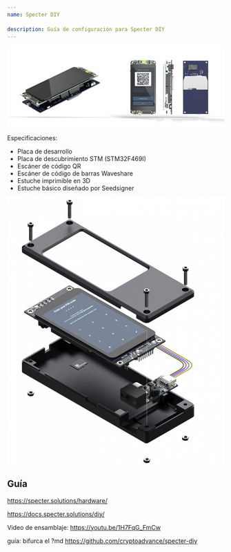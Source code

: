 ```yaml
---
name: Specter DIY

description: Guía de configuración para Specter DIY
---
```


![portada](assets/cover.jpeg)

Especificaciones:

- Placa de desarrollo
- Placa de descubrimiento STM (STM32F469I)
- Escáner de código QR
- Escáner de código de barras Waveshare
- Estuche imprimible en 3D
- Estuche básico diseñado por Seedsigner

![vista del dispositivo](assets/2.jpeg)

## Guía

https://specter.solutions/hardware/

https://docs.specter.solutions/diy/

Video de ensamblaje: https://youtu.be/1H7FqG_FmCw

guía: bifurca el ?md https://github.com/cryptoadvance/specter-diy
